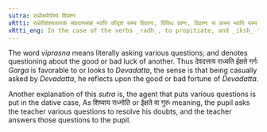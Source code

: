 ```yaml
---
sutra: राधीक्ष्योर्यस्य विप्रश्नः
vRtti: राधेरीक्षेश्चकारकं संप्रदानसंज्ञं भवति कीदृशं यस्य विप्रश्नः, विविधः प्रश्नः, विप्रश्नः स कस्य भवति यस्य शुभाशुभं पृछ्यते ॥
vRtti_eng: In the case of the verbs _radh_, to propitiate, and _iksh_ to look to, the person about whose good or bad fortune questions are asked is called _Sampradana_.
---
```

The word _viprasna_ means literally asking various questions; and denotes questioning about the good or bad luck of another. Thus देवदत्ताय राध्यति ईक्षते गर्गः _Garga_ is favorable to or looks to _Devadatta_, the sense is that being casually asked by _Devadatta_, he reflects upon the good or bad fortune of _Devadatta_.

Another explanation of this _sutra_ is, the agent that puts various questions is put in the dative case, As शिष्याय राध्नोति or ईक्षते वा गुरुः meaning, the pupil asks the teacher various questions to resolve his doubts, and the teacher answers those questions to the pupil.
